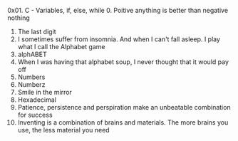 0x01. C - Variables, if, else, while
0. Poitive anything is better than negative nothing
1. The last digit
2. I sometimes suffer from insomnia. And when I can't fall asleep. I play what I call the Alphabet game
3. alphABET
4. When I was having that alphabet soup, I never thought that it would pay off
5. Numbers
6. Numberz
7. Smile in the mirror
8. Hexadecimal
9. Patience, persistence and perspiration make an unbeatable combination for success
 10. Inventing is a combination of brains and materials. The more brains you use, the less material you need
